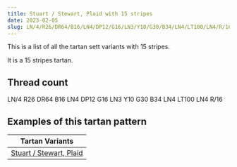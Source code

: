 ```yaml
---
title: Stuart / Stewart, Plaid with 15 stripes
date: 2023-02-05
slug: LN/4/R26/DR64/B16/LN4/DP12/G16/LN3/Y10/G30/B34/LN4/LT100/LN4/R/16
---
```

This is a list of all the tartan sett variants with 15 stripes.

It is a 15 stripes tartan.


## Thread count
LN/4 R26 DR64 B16 LN4 DP12 G16 LN3 Y10 G30 B34 LN4 LT100 LN4 R/16

## Examples of this tartan pattern

| Tartan Variants |
|---------------|
| [Stuart / Stewart, Plaid](/variants/ln/4/r26/dr64/b16/ln4/dp12/g16/ln3/y10/g30/b34/ln4/lt100/ln4/r/16-b304080-dp300030-dr401000-g008000-lne0e0e0-lt806050-rc00000-yf0c000)||
